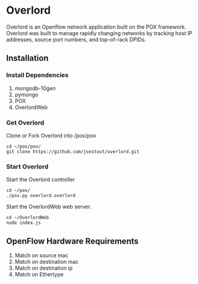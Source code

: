 # Overlord
Overlord is an Openflow network application built on the POX framework. Overlord was built to manage rapidly changing networks by tracking host IP addresses, source port numbers, and top-of-rack DPIDs.

## Installation

### Install Dependencies
1. mongodb-10gen
2. pymongo
3. POX
4. OverlordWeb

### Get Overlord
Clone or Fork Overlord into /pox/pox
```
cd ~/pox/pox/
git clone https://github.com/jonstout/overlord.git
```

### Start Overlord
Start the Overlord controller

```
cd ~/pox/
./pox.py overlord.overlord
```

Start the OverlordWeb web server.

```
cd ~/OverlordWeb
node index.js
```

## OpenFlow Hardware Requirements
1. Match on source mac
2. Match on destination mac
3. Match on destination ip
4. Match on Ethertype
